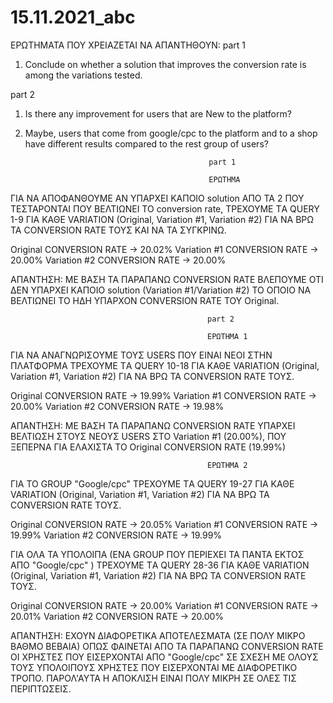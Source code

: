 # 15.11.2021_abc

ΕΡΩΤΗΜΑΤΑ ΠΟΥ ΧΡΕΙΑΖΕΤΑΙ ΝΑ ΑΠΑΝΤΗΘΟΥΝ:
part 1
1. Conclude on whether a solution that improves the conversion rate is among the variations tested.

part 2
1. Is there any improvement for users that are New to the platform?
2. Maybe, users that come from google/cpc to the platform and to a shop have different results compared to the rest group of users?


                                                part 1 
                                                
                                                ΕΡΩΤΗΜΑ

ΓΙΑ ΝΑ ΑΠΟΦΑΝΘΟΥΜΕ ΑΝ ΥΠΑΡΧΕΙ ΚΑΠΟΙΟ solution ΑΠΟ ΤΑ 2 ΠΟΥ ΤΕΣΤΑΡΟΝΤΑΙ ΠΟΥ ΒΕΛΤΙΩΝΕΙ ΤΟ conversion rate, ΤΡΕΧΟΥΜΕ ΤA QUERY 1-9 ΓΙΑ ΚΑΘE VARIATION (Original, Variation #1, Variation #2) ΓΙΑ ΝΑ ΒΡΩ ΤΑ CONVERSION RATE ΤΟΥΣ ΚΑΙ ΝΑ ΤΑ ΣΥΓΚΡΙΝΩ.

Original CONVERSION RATE     -> 20.02%
Variation #1 CONVERSION RATE -> 20.00% 
Variation #2 CONVERSION RATE -> 20.00% 

ΑΠΑΝΤΗΣΗ: ΜΕ ΒΑΣΗ ΤΑ ΠΑΡΑΠΑΝΩ CONVERSION RATE ΒΛΕΠΟΥΜΕ ΟΤΙ ΔΕΝ ΥΠΑΡΧΕΙ ΚΑΠΟΙΟ solution (Variation #1/Variation #2) ΤΟ ΟΠΟΙΟ ΝΑ ΒΕΛΤΙΩΝΕΙ ΤΟ ΗΔΗ ΥΠΑΡΧΟΝ CONVERSION RATE ΤΟΥ Original.

                                                part 2
                                                
                                                ΕΡΩΤΗΜΑ 1
                                                
ΓΙΑ ΝΑ ΑΝΑΓΝΩΡΙΣΟΥΜΕ ΤΟΥΣ USERS ΠΟΥ ΕΙΝΑΙ ΝΕΟΙ ΣΤΗΝ ΠΛΑΤΦΟΡΜΑ ΤΡΕΧΟΥΜΕ ΤA QUERY 10-18 ΓΙΑ ΚΑΘΕ VARIATION (Original, Variation #1, Variation #2) ΓΙΑ ΝΑ ΒΡΩ ΤΑ CONVERSION RATE ΤΟΥΣ.   

Original CONVERSION RATE     -> 19.99%
Variation #1 CONVERSION RATE -> 20.00%
Variation #2 CONVERSION RATE -> 19.98%

ΑΠΑΝΤΗΣΗ: ΜΕ ΒΑΣΗ ΤΑ ΠΑΡΑΠΑΝΩ CONVERSION RATE ΥΠΑΡΧΕΙ ΒΕΛΤΙΩΣΗ ΣΤΟΥΣ ΝΕΟΥΣ USERS ΣΤΟ Variation #1 (20.00%), ΠΟΥ ΞΕΠΕΡΝΑ ΓΙΑ ΕΛΑΧΙΣΤΑ ΤΟ Original CONVERSION RATE (19.99%)
                                                
                                                
                                                ΕΡΩΤΗΜΑ 2
                                                
                                               
ΓΙΑ ΤΟ GROUP "Google/cpc" ΤΡΕΧΟΥΜΕ ΤA QUERY 19-27 ΓΙΑ ΚΑΘE VARIATION (Original, Variation #1, Variation #2) ΓΙΑ ΝΑ ΒΡΩ ΤΑ CONVERSION RATE ΤΟΥΣ.
 
Original CONVERSION RATE     -> 20.05%
Variation #1 CONVERSION RATE -> 19.99%
Variation #2 CONVERSION RATE -> 19.99%

ΓΙΑ ΟΛΑ ΤΑ ΥΠΟΛΟΙΠΑ (ΕΝΑ GROUP ΠΟΥ ΠΕΡΙΕΧΕΙ ΤΑ ΠΑΝΤΑ ΕΚΤΟΣ ΑΠΟ "Google/cpc" ) ΤΡΕΧΟΥΜΕ ΤA QUERY 28-36 ΓΙΑ ΚΑΘE VARIATION (Original, Variation #1, Variation #2) ΓΙΑ ΝΑ ΒΡΩ ΤΑ CONVERSION RATE ΤΟΥΣ.

Original CONVERSION RATE     -> 20.00%
Variation #1 CONVERSION RATE -> 20.01%
Variation #2 CONVERSION RATE -> 20.00%

ΑΠΑΝΤΗΣΗ: ΕΧΟΥΝ ΔΙΑΦΟΡΕΤΙΚΑ ΑΠΟΤΕΛΕΣΜΑΤΑ (ΣΕ ΠΟΛΥ ΜΙΚΡΟ ΒΑΘΜΟ ΒΕΒΑΙΑ) ΟΠΩΣ ΦΑΙΝΕΤΑΙ ΑΠΟ ΤΑ ΠΑΡΑΠΑΝΩ CONVERSION RATE ΟΙ ΧΡΗΣΤΕΣ ΠΟΥ ΕΙΣΕΡΧΟΝΤΑΙ ΑΠΟ "Google/cpc" ΣΕ ΣΧΕΣΗ ΜΕ ΟΛΟΥΣ ΤΟΥΣ ΥΠΟΛΟΙΠΟΥΣ ΧΡΗΣΤΕΣ ΠΟΥ ΕΙΣΕΡΧΟΝΤΑΙ ΜΕ ΔΙΑΦΟΡΕΤΙΚΟ ΤΡΟΠΟ. ΠΑΡΟΛ'ΑΥΤΑ Η ΑΠΟΚΛΙΣΗ ΕΙΝΑΙ ΠΟΛΥ ΜΙΚΡΗ ΣΕ ΟΛΕΣ ΤΙΣ ΠΕΡΙΠΤΩΣΕΙΣ.
